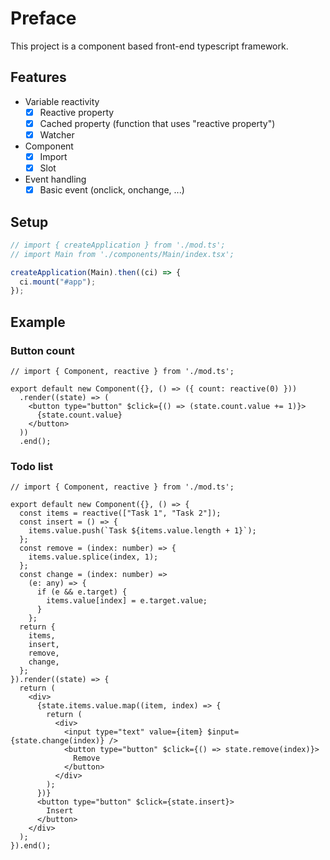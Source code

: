 # Preface

This project is a component based front-end typescript framework.

## Features

- Variable reactivity
  - [x] Reactive property
  - [x] Cached property (function that uses "reactive property")
  - [x] Watcher
- Component
  - [x] Import
  - [x] Slot
- Event handling
  - [x] Basic event (onclick, onchange, ...)

## Setup

```ts
// import { createApplication } from './mod.ts';
// import Main from './components/Main/index.tsx';

createApplication(Main).then((ci) => {
  ci.mount("#app");
});
```

## Example

### Button count

```tsx
// import { Component, reactive } from './mod.ts';

export default new Component({}, () => ({ count: reactive(0) }))
  .render((state) => (
    <button type="button" $click={() => (state.count.value += 1)}>
      {state.count.value}
    </button>
  ))
  .end();
```

### Todo list

```tsx
// import { Component, reactive } from './mod.ts';

export default new Component({}, () => {
  const items = reactive(["Task 1", "Task 2"]);
  const insert = () => {
    items.value.push(`Task ${items.value.length + 1}`);
  };
  const remove = (index: number) => {
    items.value.splice(index, 1);
  };
  const change = (index: number) =>
    (e: any) => {
      if (e && e.target) {
        items.value[index] = e.target.value;
      }
    };
  return {
    items,
    insert,
    remove,
    change,
  };
}).render((state) => {
  return (
    <div>
      {state.items.value.map((item, index) => {
        return (
          <div>
            <input type="text" value={item} $input={state.change(index)} />
            <button type="button" $click={() => state.remove(index)}>
              Remove
            </button>
          </div>
        );
      })}
      <button type="button" $click={state.insert}>
        Insert
      </button>
    </div>
  );
}).end();
```
